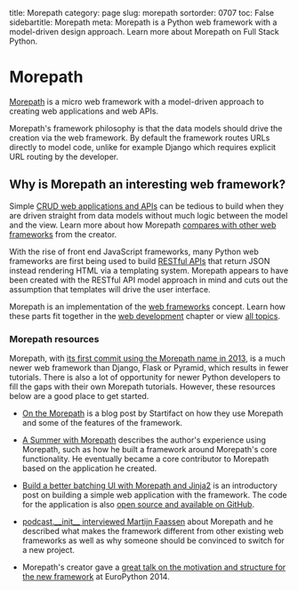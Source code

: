 title: Morepath
category: page
slug: morepath
sortorder: 0707
toc: False
sidebartitle: Morepath
meta: Morepath is a Python web framework with a model-driven design approach. Learn more about Morepath on Full Stack Python. 


# Morepath
[Morepath](http://morepath.readthedocs.org/en/latest/) is a micro web 
framework with a model-driven approach to creating web applications and web
APIs.

Morepath's framework philosophy is that the data models should drive the
creation via the web framework. By default the framework routes URLs directly 
to model code, unlike for example Django which requires explicit URL routing
by the developer.


## Why is Morepath an interesting web framework?
Simple [CRUD web applications and APIs](http://en.wikipedia.org/wiki/Create,_read,_update_and_delete) 
can be tedious to build when they are driven straight from data models without
much logic between the model and the view. Learn more about how Morepath
[compares with other web frameworks](http://morepath.readthedocs.org/en/latest/compared.html)
from the creator.

With the rise of front end JavaScript frameworks, many Python web frameworks 
are first being used to build 
[RESTful APIs](/application-programming-interfaces.html) that return JSON
instead rendering HTML via a templating system. Morepath appears to have 
been created with the RESTful API model approach in mind and cuts out the 
assumption that templates will drive the user interface.

<div class="well see-also">Morepath is an implementation of the <a href="/web-frameworks.html">web frameworks</a> concept. Learn how these parts fit together in the <a href="/web-development.html">web development</a> chapter or view <a href="/table-of-contents.html">all topics</a>.</div>


### Morepath resources
Morepath, with 
[its first commit using the Morepath name in 2013](https://github.com/morepath/morepath/commit/9c4f772dc48658a63ae2b46f6c1863220608f15e), 
is a much newer web framework than Django, Flask or Pyramid, which results
in fewer tutorials. There is also a lot of opportunity for newer Python 
developers to fill the gaps with their own Morepath tutorials. However, 
these resources below are a good place to get started. 

* [On the Morepath](http://blog.startifact.com/posts/on-the-morepath.html)
  is a blog post by Startifact on how they use Morepath and some of the
  features of the framework.

* [A Summer with Morepath](http://blog.stacktrace.ch/post/132538261985)
  describes the author's experience using Morepath, such as how he built
  a framework around Morepath's core functionality. He eventually became
  a core contributor to Morepath based on the application he created.

* [Build a better batching UI with Morepath and Jinja2](http://blog.startifact.com/posts/morepath-batching-example.html)
  is an introductory post on building a simple web application with the 
  framework. The code for the application is also 
  [open source and available on GitHub](https://github.com/morepath/morepath_batching).

* [podcast.\_\_init\_\_ interviewed Martijn Faassen](https://www.podcastinit.com/episode-91-morepath-with-martijn-faassen/)
  about Morepath and he described what makes the framework different from
  other existing web frameworks as well as why someone should be convinced
  to switch for a new project.

* Morepath's creator gave a 
  [great talk on the motivation and structure for the new framework](https://www.youtube.com/watch?v=gyDKMAWPyuY) 
  at EuroPython 2014.

